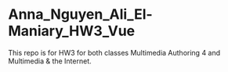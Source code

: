 # Anna_Nguyen_Ali_El-Maniary_HW3_Vue
This repo is for HW3 for both classes Multimedia Authoring 4 and Multimedia &amp; the Internet.

